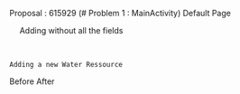 Proposal : 615929 (# Problem 1 : MainActivity)
 	Default Page
					

 
 	Adding without all the fields

 



 	Adding a new Water Ressource

Before           								After







	
 
